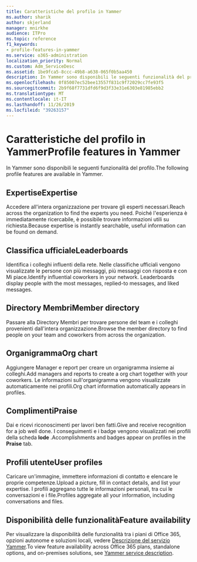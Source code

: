 ```yaml
---
title: Caratteristiche del profilo in Yammer
ms.author: sharik
author: skjerland
manager: mnirkhe
audience: ITPro
ms.topic: reference
f1_keywords:
- profile-features-in-yammer
ms.service: o365-administration
localization_priority: Normal
ms.custom: Adm_ServiceDesc
ms.assetid: 1be9fca5-8ccc-49b8-a638-065f0b5aa450
description: In Yammer sono disponibili le seguenti funzionalità del profilo.
ms.openlocfilehash: 0f85007ec52bee13557f831c9f72029cc7fe93f5
ms.sourcegitcommit: 2b9f68f7731dfd6f9d3f33e31e6303e81985ebb2
ms.translationtype: MT
ms.contentlocale: it-IT
ms.lasthandoff: 11/26/2019
ms.locfileid: "39263157"
---
```

# <a name="profile-features-in-yammer"></a><span data-ttu-id="78f02-103">Caratteristiche del profilo in Yammer</span><span class="sxs-lookup"><span data-stu-id="78f02-103">Profile features in Yammer</span></span>

<span data-ttu-id="78f02-104">In Yammer sono disponibili le seguenti funzionalità del profilo.</span><span class="sxs-lookup"><span data-stu-id="78f02-104">The following profile features are available in Yammer.</span></span>
 
## <a name="expertise"></a><span data-ttu-id="78f02-105">Expertise</span><span class="sxs-lookup"><span data-stu-id="78f02-105">Expertise</span></span>

<span data-ttu-id="78f02-106">Accedere all'intera organizzazione per trovare gli esperti necessari.</span><span class="sxs-lookup"><span data-stu-id="78f02-106">Reach across the organization to find the experts you need.</span></span> <span data-ttu-id="78f02-107">Poiché l'esperienza è immediatamente ricercabile, è possibile trovare informazioni utili su richiesta.</span><span class="sxs-lookup"><span data-stu-id="78f02-107">Because expertise is instantly searchable, useful information can be found on demand.</span></span>

## <a name="leaderboards"></a><span data-ttu-id="78f02-108">Classifica ufficiale</span><span class="sxs-lookup"><span data-stu-id="78f02-108">Leaderboards</span></span>

<span data-ttu-id="78f02-p102">Identifica i colleghi influenti della rete. Nelle classifiche ufficiali vengono visualizzate le persone con più messaggi, più messaggi con risposta e con Mi piace.</span><span class="sxs-lookup"><span data-stu-id="78f02-p102">Identify influential coworkers in your network. Leaderboards display people with the most messages, replied-to messages, and liked messages.</span></span>

## <a name="member-directory"></a><span data-ttu-id="78f02-111">Directory Membri</span><span class="sxs-lookup"><span data-stu-id="78f02-111">Member directory</span></span>

<span data-ttu-id="78f02-112">Passare alla Directory Membri per trovare persone del team e i colleghi provenienti dall'intera organizzazione.</span><span class="sxs-lookup"><span data-stu-id="78f02-112">Browse the member directory to find people on your team and coworkers from across the organization.</span></span>
  
## <a name="org-chart"></a><span data-ttu-id="78f02-113">Organigramma</span><span class="sxs-lookup"><span data-stu-id="78f02-113">Org chart</span></span>

<span data-ttu-id="78f02-114">Aggiungere Manager e report per creare un organigramma insieme ai colleghi.</span><span class="sxs-lookup"><span data-stu-id="78f02-114">Add managers and reports to create a org chart together with your coworkers.</span></span> <span data-ttu-id="78f02-115">Le informazioni sull'organigramma vengono visualizzate automaticamente nei profili.</span><span class="sxs-lookup"><span data-stu-id="78f02-115">Org chart information automatically appears in profiles.</span></span>
  
## <a name="praise"></a><span data-ttu-id="78f02-116">Complimenti</span><span class="sxs-lookup"><span data-stu-id="78f02-116">Praise</span></span>

<span data-ttu-id="78f02-117">Dai e ricevi riconoscimenti per lavori ben fatti.</span><span class="sxs-lookup"><span data-stu-id="78f02-117">Give and receive recognition for a job well done.</span></span> <span data-ttu-id="78f02-118">I conseguimenti e i badge vengono visualizzati nei profili della scheda **lode** .</span><span class="sxs-lookup"><span data-stu-id="78f02-118">Accomplishments and badges appear on profiles in the **Praise** tab.</span></span>
 
## <a name="user-profiles"></a><span data-ttu-id="78f02-119">Profili utente</span><span class="sxs-lookup"><span data-stu-id="78f02-119">User profiles</span></span>

<span data-ttu-id="78f02-120">Caricare un'immagine, immettere informazioni di contatto e elencare le proprie competenze.</span><span class="sxs-lookup"><span data-stu-id="78f02-120">Upload a picture, fill in contact details, and list your expertise.</span></span> <span data-ttu-id="78f02-121">I profili aggregano tutte le informazioni personali, tra cui le conversazioni e i file.</span><span class="sxs-lookup"><span data-stu-id="78f02-121">Profiles aggregate all your information, including conversations and files.</span></span>
  
## <a name="feature-availability"></a><span data-ttu-id="78f02-122">Disponibilità delle funzionalità</span><span class="sxs-lookup"><span data-stu-id="78f02-122">Feature availability</span></span>

<span data-ttu-id="78f02-123">Per visualizzare la disponibilità delle funzionalità tra i piani di Office 365, opzioni autonome e soluzioni locali, vedere [Descrizione del servizio Yammer](yammer-service-description.md).</span><span class="sxs-lookup"><span data-stu-id="78f02-123">To view feature availability across Office 365 plans, standalone options, and on-premises solutions, see [Yammer service description](yammer-service-description.md).</span></span>
  


